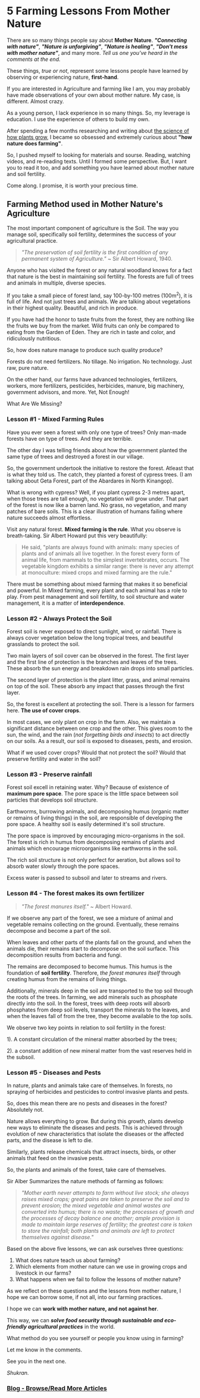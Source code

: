 # 5 Farming Lessons From Mother Nature

There are so many things people say about **Mother Nature**. ***"Connecting with nature"***, ***"Nature is unforgiving"***, ***"Nature is healing"***, ***"Don't mess with mother nature"***, and many more. *Tell us one you've heard in the comments at the end.*

These things, *true or not*, represent some lessons people have learned by observing or experiencing nature, **first-hand**.

If you are interested in Agriculture and farming like I am, you may probably have made observations of your own about mother nature. My case, is different. Almost crazy.

As a young person, I lack experience in so many things. So, my leverage is education. I use the experience of others to build my own.

After spending a few months researching and writing about [the science of how plants grow](https://mwangikanothe.com/posts/how-plants-grow-101-the-simplified-science-every-farmer-must-know), I became so obsessed and extremely curious about **"how nature does farming"**.

So, I pushed myself to looking for materials and sourse. Reading, watching videos, and re-reading texts. Until I formed some perspective. But, I want you to read it too, and add something you have learned about mother nature and soil fertility.

Come along. I promise, it is worth your precious time.

## Farming Method used in Mother Nature's Agriculture

The most important component of agriculture is the Soil. The way you manage soil, specifically soil fertility, determines the success of your agricultural practice.

> *"The preservation of soil fertility is the first condition of any permanent system of Agriculture."* ~ Sir Albert Howard, 1940.

Anyone who has visited the forest or any natural woodland knows for a fact that nature is the best in maintaining soil fertility. The forests are full of trees and animals in multiple, diverse species.

If you take a small piece of forest land, say 100-by-100 metres (100m<sup>2</sup>), it is full of life. And not just trees and animals. We are talking about vegetations in their highest quality. Beautiful, and rich in produce.

If you have had the honor to taste fruits from the forest, they are nothing like the fruits we buy from the market. Wild fruits can only be compared to eating from the Garden of Eden. They are rich in taste and color, and ridiculously nutritious.

So, how does nature manage to produce such quality produce?

Forests do not need fertilizers. No tillage. No irrigation. No technology. Just raw, pure nature.

On the other hand, our farms have advanced technologies, fertilizers, workers, more fertilizers, pesticides, herbicides, manure, big machinery, government advisors, and more. Yet, Not Enough!

What Are We Missing?

### Lesson #1 - Mixed Farming Rules

Have you ever seen a forest with only one type of trees? Only man-made forests have on type of trees. And they are terrible.

The other day I was telling friends about how the government planted the same type of trees and destroyed a forest in our village.

So, the government undertook the initiative to restore the forest. Atleast that is what they told us. The catch, they planted a forest of cypress trees. (I am talking about Geta Forest, part of the Abardares in North Kinangop).

What is wrong with cypress? Well, if you plant cypress 2-3 metres apart, when those trees are tall enough, no vegetation will grow under. That part of the forest is now like a barren land. No grass, no vegetation, and many patches of bare soils. This is a clear illustration of humans failing where nature succeeds almost effortless.

Visit any natural forest. **Mixed farming is the rule**. What you observe is breath-taking. Sir Albert Howard put this very beautifully:

> He said, "plants are always found with animals: many species of plants and of animals all live together. In the forest every form of animal life, from mammals to the simplest invertebrates, occurs. The vegetable kingdom exhibits a similar range: there is never any attempt at monoculture: mixed crops and mixed farming are the rule."

There must be something about mixed farming that makes it so beneficial and powerful.
In Mixed farming, every plant and each animal has a role to play. From pest management and soil fertility, to soil structure and water management, it is a matter of **interdependence**.

### Lesson #2 - Always Protect the Soil

Forest soil is never exposed to direct sunlight, wind, or rainfall. There is always cover vegetation below the long tropical trees, and beautiful grasslands to protect the soil.

Two main layers of soil cover can be observed in the forest. The first layer and the first line of protection is the branches and leaves of the trees. These absorb the sun energy and breakdown rain drops into small particles.

The second layer of protection is the plant litter, grass, and animal remains on top of the soil. These absorb any impact that passes through the first layer.

So, the forest is excellent at protecting the soil. There is a lesson for farmers here. **The use of cover crops**.

In most cases, we only plant on crop in the farm. Also, we maintain a significant distance between one crop and the other. This gives room to the sun, the wind, and the rain (*not forgetting birds and insects*) to act directly on our soils. As a result, our soil is exposed to diseases, pests, and erosion.

What if we used cover crops? Would that not protect the soil? Would that preserve fertility and water in the soil?

### Lesson #3 - Preserve rainfall

Forest soil excell in retaining water. Why? Because of existence of **maximum pore space**. The pore space is the little space between soil particles that develops soil structure.

Earthworms, burrowing animals, and decomposing humus (organic matter or remains of living things) in the soil, are responsible of developing the pore space. A healthy soil is easily determined it's soil structure.

The pore space is improved by encouraging micro-organisms in the soil. The forest is rich in humus from decomposing remains of plants and animals which encourage microorganisms like earthworms in the soil.

The rich soil structure is not only perfect for aeration, but allows soil to absorb water slowly through the pore spaces.

Excess water is passed to subsoil and later to streams and rivers.

### Lesson #4 - The forest makes its own fertilizer

> *"The forest manures itself."* ~ Albert Howard.

If we observe any part of the forest, we see a mixture of animal and vegetable remains collecting on the ground. Eventually, these remains decompose and become a part of the soil.

When leaves and other parts of the plants fall on the ground, and when the animals die, their remains start to decompose on the soil surface. This decomposition results from bacteria and fungi.

The remains are decomposed to become humus. This humus is the foundation of **soil fertility**. Therefore, *the forest manures itself* through creating humus from the remains of living things.

Additionally, minerals deep in the soil are transported to the top soil through the roots of the trees. In farming, we add minerals such as phosphate directly into the soil. In the forest, trees with deep roots will absorb phosphates from deep soil levels, transport the minerals to the leaves, and when the leaves fall of from the tree, they become available to the top soils.

We observe two key points in relation to soil fertility in the forest:

1). A constant circulation of the mineral matter absorbed by the trees;

2). a constant addition of new mineral matter from the vast reserves held in the subsoil.

### Lesson #5 - Diseases and Pests

In nature, plants and animals take care of themselves. In forests, no spraying of herbicides and pesticides to control invasive plants and pests.

So, does this mean there are no pests and diseases in the forest? Absolutely not.

Nature allows everything to grow. But during this growth, plants develop new ways to eliminate the diseases and pests. This is achieved through evolution of new characteristics that isolate the diseases or the affected parts, and the disease is left to die.

Similarly, plants release chemicals that attract insects, birds, or other animals that feed on the invasive pests.

So, the plants and animals of the forest, take care of themselves.

Sir Alber Summarizes the nature methods of farming as follows:

> *"Mother earth never attempts to farm without live stock; she always raises mixed crops; great pains are taken to preserve the soil and to prevent erosion; the mixed vegetable and animal wastes are converted into humus; there is no waste; the processes of growth and the processes of decay balance one another; ample provision is made to maintain large reserves of fertility; the greatest care is taken to store the rainfall; both plants and animals are left to protect themselves against disease."*

Based on the above five lessons, we can ask ourselves three questions:

1. What does nature teach us about farming?
2. Which elements from mother nature can we use in growing crops and livestock in our farms?
3. What happens when we fail to follow the lessons of mother nature?

As we reflect on these questions and the lessons from mother nature, I hope we can borrow some, if not all, into our farming practices.

I hope we can **work with mother nature, and not against her**. 

This way, we can ***solve food security through sustainable and eco-friendly agricultural practices*** in the world.

What method do you see yourself or people you know using in farming?

Let me know in the comments.

See you in the next one.

*Shukran.*

### [Blog - Browse/Read More Articles](https://mwanginjuguna.github.io/blog/)
